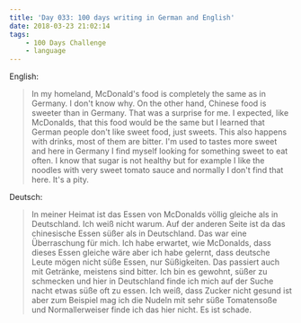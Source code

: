 ```yaml
---
title: 'Day 033: 100 days writing in German and English'
date: 2018-03-23 21:02:14
tags:
    - 100 Days Challenge
    - language
---
```

English:
> In my homeland, McDonald's food is completely the same as in Germany. I don't know why. On the other hand, Chinese food is sweeter than in Germany. That was a surprise for me. I expected, like McDonalds, that this food would be the same but I learned that German people don't like sweet food, just sweets. This also happens with drinks, most of them are bitter. I'm used to tastes more sweet and here in Germany I find myself looking for something sweet to eat often. I know that sugar is not healthy but for example I like the noodles with very sweet tomato sauce and normally I don't find that here. It's a pity.

Deutsch:
> In meiner Heimat ist das Essen von McDonalds völlig gleiche als in Deutschland. Ich weiß nicht warum. Auf der anderen Seite ist da das chinesische Essen süßer als in Deutschland. Das war eine Überraschung für mich. Ich habe erwartet, wie McDonalds, dass dieses Essen gleiche wäre aber ich habe gelernt, dass deutsche Leute mögen nicht süße Essen, nur Süßigkeiten. Das passiert auch mit Getränke, meistens sind bitter. Ich bin es gewohnt, süßer zu schmecken und hier in Deutschland finde ich mich auf der Suche nacht etwas süße oft zu essen. Ich weiß, dass Zucker nicht gesund ist aber zum Beispiel mag ich die Nudeln mit sehr süße Tomatensoße und Normallerweiser finde ich das hier nicht. Es ist schade.
